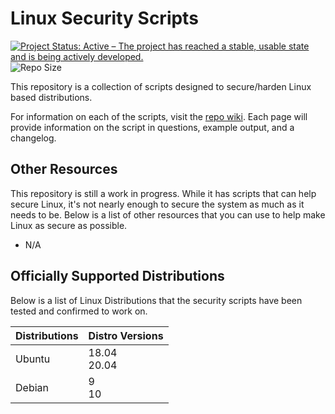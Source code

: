 # Linux Security Scripts

[![Project Status: Active – The project has reached a stable, usable state and is being actively developed.](https://www.repostatus.org/badges/latest/active.svg)](https://www.repostatus.org/#active)
![Repo Size](https://img.shields.io/github/repo-size/StrangeRanger/linux-security-scripts)

This repository is a collection of scripts designed to secure/harden Linux based distributions.

For information on each of the scripts, visit the [repo wiki](https://github.com/StrangeRanger/linux-security-scripts/wiki). Each page will provide information on the script in questions, example output, and a changelog.

## Other Resources

This repository is still a work in progress. While it has scripts that can help secure Linux, it's not nearly enough to secure the system as much as it needs to be. Below is a list of other resources that you can use to help make Linux as secure as possible.

* N/A

## Officially Supported Distributions

Below is a list of Linux Distributions that the security scripts have been tested and confirmed to work on.

| Distributions | Distro Versions |
|---------------|-----------------|
| Ubuntu        | 18.04<br>20.04  |
| Debian        | 9<br>10         |
